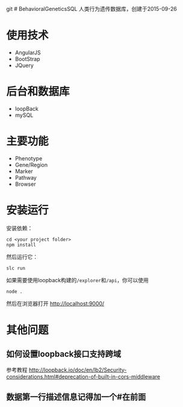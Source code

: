 git # BehavioralGeneticsSQL
人类行为遗传数据库，创建于2015-09-26

# 使用技术
+ AngularJS
+ BootStrap
+ JQuery

# 后台和数据库
+ loopBack
+ mySQL

# 主要功能
+ Phenotype
+ Gene/Region
+ Marker
+ Pathway
+ Browser

# 安装运行

安装依赖：
```
cd <your project folder>
npm install
```
然后运行它：
```
slc run
```
如果需要使用loopback构建的`/explorer`和`/api`，你可以使用
```
node .
```
然后在浏览器打开 [http://localhost:9000/](http://localhost:9000/)

# 其他问题
## 如何设置loopback接口支持跨域
参考教程  http://loopback.io/doc/en/lb2/Security-considerations.html#deprecation-of-built-in-cors-middleware
## 数据第一行描述信息记得加一个#在前面